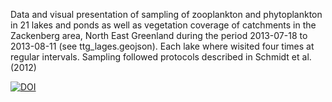 Data and visual presentation of sampling of zooplankton and phytoplankton in 21 lakes and ponds as well as vegetation coverage of catchments in the Zackenberg area, North East Greenland during the period 2013-07-18 to 2013-08-11 (see ttg_lages.geojson). Each lake where wisited four times at regular intervals. Sampling followed protocols described in Schmidt et al. (2012)

[![DOI](https://zenodo.org/badge/18501/andersfi/TTG.svg)](https://zenodo.org/badge/latestdoi/18501/andersfi/TTG)
